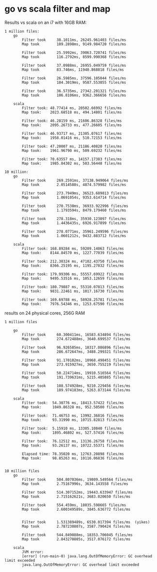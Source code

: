 # go vs scala filter and map 


Results vs scala on an i7 with 16GB RAM:

	1 million files: 
		go
			Filter took     38.1011ms, 26245.961403 files/ms
			Map took        109.2898ms, 9149.984720 files/ms

			Filter took     25.5992ms, 39063.720741 files/ms
			Map took        116.2792ms, 8599.990368 files/ms

			Filter took     37.0988ms, 26955.049759 files/ms
			Map took        83.746ms, 11940.868818 files/ms

			Filter took     26.5985ms, 37596.105044 files/ms
			Map took        104.3019ms, 9587.553055 files/ms

			Filter took     36.5735ms, 27342.201321 files/ms
			Map took        106.8106ms, 9362.366656 files/ms
			
		scala
			Filter took: 48.77414 ms, 20502.66992 files/ms
			Map took:    2023.68518 ms, 494.14801 files/ms
			
			Filter took: 46.28159 ms, 21606.86328 files/ms
			Map took:    2095.26733 ms, 477.26605 files/ms

			Filter took: 46.93717 ms, 21305.07617 files/ms
			Map took:    1958.01416 ms, 510.72153 files/ms

			Filter took: 47.20007 ms, 21186.40820 files/ms
			Map took:    1961.96790 ms, 509.69232 files/ms
			
			Filter took: 70.63557 ms, 14157.17383 files/ms
			Map took:    1985.84302 ms, 503.56448 files/ms

	10 million: 
		go	
			Filter took     269.2591ms, 37138.949064 files/ms
			Map took        2.0514588s, 4874.579982 files/ms
			
			Filter took     273.7949ms, 36523.689813 files/ms
			Map took        1.0691054s, 9353.614714 files/ms

			Filter took     270.7538ms, 36933.922996 files/ms
			Map took        1.1793594s, 8479.179460 files/ms

			Filter took     278.318ms, 35930.123097 files/ms
			Map took        1.4436435s, 6926.917899 files/ms
			
			Filter took     278.0771ms, 35961.249596 files/ms
			Map took        1.0601212s, 9432.883712 files/ms
	
		scala
			Filter took: 168.89284 ms, 59209.14063 files/ms
			Map took:    8144.84570 ms, 1227.77039 files/ms

			Filter took: 212.30324 ms, 47102.43750 files/ms
			Map took:    8366.25195 ms, 1195.27832 files/ms

			Filter took: 179.99306 ms, 55557.69922 files/ms
			Map took:    9495.53516 ms, 1053.12659 files/ms

			Filter took: 180.79887 ms, 55310.07813 files/ms
			Map took:    9831.22461 ms, 1017.16730 files/ms

			Filter took: 169.69788 ms, 58928.25781 files/ms
			Map took:    7976.54346 ms, 1253.67590 files/ms



results on 24 physical cores, 256G RAM  


	1 million files 

		go
			Filter took     60.300411ms, 16583.634894 files/ms
			Map took        274.672488ms, 3640.699537 files/ms

			Filter took     96.926585ms, 10317.086896 files/ms
			Map took        286.672647ms, 3488.299321 files/ms

			Filter took     91.170182ms, 10968.498451 files/ms
			Map took        273.915927ms, 3650.755219 files/ms

			Filter took     50.224714ms, 19910.516564 files/ms
			Map took        191.739631ms, 5215.405885 files/ms

			Filter took     108.574928ms, 9210.229456 files/ms
			Map took        189.974183ms, 5263.873144 files/ms

		scala
			Filter took:  54.30776 ms, 18413.57422 files/ms
			Map took:     1049.86328 ms, 952.50500 files/ms

			Filter took:  71.46753 ms, 13992.36816 files/ms
			Map took:     93.31990 ms, 10715.82813 files/ms

			Filter took:  5.15910 ms, 13305.10840 files/ms
			Map took:     1895.46802 ms, 527.57416 files/ms

			Filter took:  76.12512 ms, 13136.26758 files/ms
			Map took:     93.26137 ms, 10722.55371 files/ms

			Elapsed time: 78.35020 ms, 12763.20898 files/ms
			Map took:     98.85263 ms, 10116.06836 files/ms

			
	10 million files
		go	
			Filter took     504.807036ms, 19809.549564 files/ms
			Map took        2.75167996s, 3634.143558 files/ms
			
			Filter took     514.307152ms, 19443.633947 files/ms
			Map took        2.715162621s, 3683.020650 files/ms

			Filter took     554.459ms, 18035.598665 files/ms
			Map took        2.600349589s, 3845.636772 files/ms


			Filter took     1.531389489s, 6530.017394 files/ms  (yikes)
			Map took        2.787230807s, 3587.790424 files/ms

			Filter took     544.849088ms, 18353.706045 files/ms
			Map took        2.843270805s, 3517.076172 files/ms

		scala
			JVM error:
			[error] (run-main-0) java.lang.OutOfMemoryError: GC overhead limit exceeded
			java.lang.OutOfMemoryError: GC overhead limit exceeded
 
